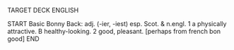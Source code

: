 TARGET DECK
ENGLISH

START
Basic
Bonny
Back: adj. (-ier, -iest) esp. Scot. & n.engl. 1 a physically attractive. B healthy-looking. 2 good, pleasant. [perhaps from french bon good]
END
